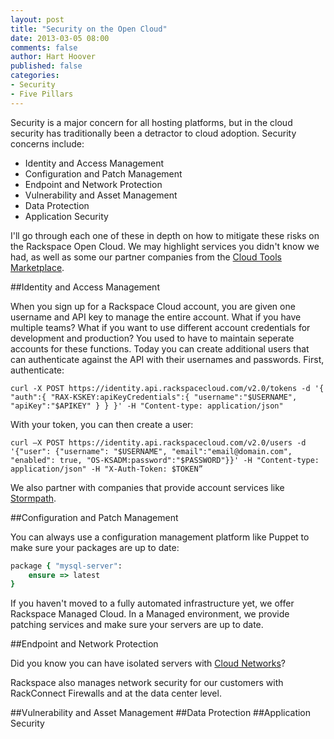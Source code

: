 ```yaml
---
layout: post
title: "Security on the Open Cloud"
date: 2013-03-05 08:00
comments: false
author: Hart Hoover
published: false
categories: 
- Security
- Five Pillars
---
```

Security is a major concern for all hosting platforms, but in the cloud security has traditionally been a detractor to cloud adoption. Security concerns include:

* Identity and Access Management
* Configuration and Patch Management
* Endpoint and Network Protection
* Vulnerability and Asset Management
* Data Protection
* Application Security

I'll go through each one of these in depth on how to mitigate these risks on the Rackspace Open Cloud. We may highlight services you didn't know we had, as well as some our partner companies from the [Cloud Tools Marketplace](https://cloudtools.rackspace.com/home).

##Identity and Access Management

When you sign up for a Rackspace Cloud account, you are given one username and API key to manage the entire account. What if you have multiple teams? What if you want to use different account credentials for development and production? You used to have to maintain seperate accounts for these functions. Today you can create additional users that can authenticate against the API with their usernames and passwords. First, authenticate:

    curl -X POST https://identity.api.rackspacecloud.com/v2.0/tokens -d '{ "auth":{ "RAX-KSKEY:apiKeyCredentials":{ "username":"$USERNAME", "apiKey":"$APIKEY" } } }' -H "Content-type: application/json"

With your token, you can then create a user:

	curl –X POST https://identity.api.rackspacecloud.com/v2.0/users -d '{"user": {"username": "$USERNAME", "email":"email@domain.com", "enabled": true, "OS-KSADM:password":"$PASSWORD"}}' -H "Content-type: application/json" -H "X-Auth-Token: $TOKEN”

We also partner with companies that provide account services like [Stormpath](http://www.stormpath.com/).

##Configuration and Patch Management

You can always use a configuration management platform like Puppet to make sure your packages are up to date:

```ruby
package { "mysql-server":
	ensure => latest
}
```

If you haven't moved to a fully automated infrastructure yet, we offer Rackspace Managed Cloud. In a Managed environment, we provide patching services and make sure your servers are up to date.

##Endpoint and Network Protection

Did you know you can have isolated servers with [Cloud Networks](http://devops.rackspace.com/protect-your-infrastructure-servers-with-bastion-hosts-and-isolated-cloud-networks.html)?

Rackspace also manages network security for our customers with RackConnect Firewalls and at the data center level.

##Vulnerability and Asset Management
##Data Protection
##Application Security